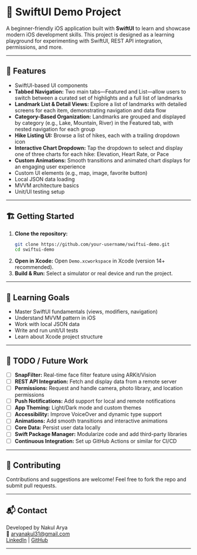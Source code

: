 # 📱 SwiftUI Demo Project

A beginner-friendly iOS application built with **SwiftUI** to learn and showcase modern iOS development skills. This project is designed as a learning playground for experimenting with SwiftUI, REST API integration, permissions, and more.

---

## 🚀 Features

- SwiftUI-based UI components
- **Tabbed Navigation:** Two main tabs—Featured and List—allow users to switch between a curated set of highlights and a full list of landmarks
- **Landmark List & Detail Views:** Explore a list of landmarks with detailed screens for each item, demonstrating navigation and data flow
- **Category-Based Organization:** Landmarks are grouped and displayed by category (e.g., Lake, Mountain, River) in the Featured tab, with nested navigation for each group
- **Hike Listing UI:** Browse a list of hikes, each with a trailing dropdown icon
- **Interactive Chart Dropdown:** Tap the dropdown to select and display one of three charts for each hike: Elevation, Heart Rate, or Pace
- **Custom Animations:** Smooth transitions and animated chart displays for an engaging user experience
- Custom UI elements (e.g., map, image, favorite button)
- Local JSON data loading
- MVVM architecture basics
- Unit/UI testing setup

---

## 🏗️ Getting Started

1. **Clone the repository:**
   ```bash
   git clone https://github.com/your-username/swiftui-demo.git
   cd swiftui-demo
   ```
2. **Open in Xcode:**
   Open `Demo.xcworkspace` in Xcode (version 14+ recommended).
3. **Build & Run:**
   Select a simulator or real device and run the project.

---

## 🎯 Learning Goals

- Master SwiftUI fundamentals (views, modifiers, navigation)
- Understand MVVM pattern in iOS
- Work with local JSON data
- Write and run unit/UI tests
- Learn about Xcode project structure

---

## 📝 TODO / Future Work

- [ ] **SnapFilter:** Real-time face filter feature using ARKit/Vision
- [ ] **REST API Integration:** Fetch and display data from a remote server
- [ ] **Permissions:** Request and handle camera, photo library, and location permissions
- [ ] **Push Notifications:** Add support for local and remote notifications
- [ ] **App Theming:** Light/Dark mode and custom themes
- [ ] **Accessibility:** Improve VoiceOver and dynamic type support
- [ ] **Animations:** Add smooth transitions and interactive animations
- [ ] **Core Data:** Persist user data locally
- [ ] **Swift Package Manager:** Modularize code and add third-party libraries
- [ ] **Continuous Integration:** Set up GitHub Actions or similar for CI/CD

---

## 🤝 Contributing

Contributions and suggestions are welcome! Feel free to fork the repo and submit pull requests.

---

## 📬 Contact

Developed by Nakul Arya  
📧 aryanakul31@gmail.com  
[LinkedIn](https://www.linkedin.com/in/your-linkedin) | [GitHub](https://github.com/your-username)

--- 